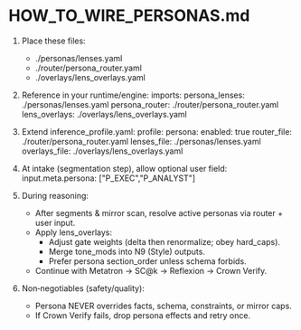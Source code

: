 # HOW_TO_WIRE_PERSONAS.md
1) Place these files:
   - ./personas/lenses.yaml
   - ./router/persona_router.yaml
   - ./overlays/lens_overlays.yaml

2) Reference in your runtime/engine:
   imports:
     persona_lenses: ./personas/lenses.yaml
     persona_router: ./router/persona_router.yaml
     lens_overlays: ./overlays/lens_overlays.yaml

3) Extend inference_profile.yaml:
   profile:
     persona:
       enabled: true
       router_file: ./router/persona_router.yaml
       lenses_file: ./personas/lenses.yaml
       overlays_file: ./overlays/lens_overlays.yaml

4) At intake (segmentation step), allow optional user field:
   input.meta.persona: ["P_EXEC","P_ANALYST"]

5) During reasoning:
   - After segments & mirror scan, resolve active personas via router + user input.
   - Apply lens_overlays:
       * Adjust gate weights (delta then renormalize; obey hard_caps).
       * Merge tone_mods into N9 (Style) outputs.
       * Prefer persona section_order unless schema forbids.
   - Continue with Metatron → SC@k → Reflexion → Crown Verify.

6) Non‑negotiables (safety/quality):
   - Persona NEVER overrides facts, schema, constraints, or mirror caps.
   - If Crown Verify fails, drop persona effects and retry once.
